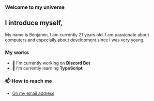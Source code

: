 ### Welcome to my universe

## I introduce myself,
My name is Benjamin, I am currently 21 years old.
I am passionate about computers and especially about development since I was very young.

### My works

- 🔭 I'm currently working on **Discord Bot**
- 🌱 I’m currently learning **TypeScript**

### 📫 How to reach me

- [On my email address](beninoonet@pm.me)
